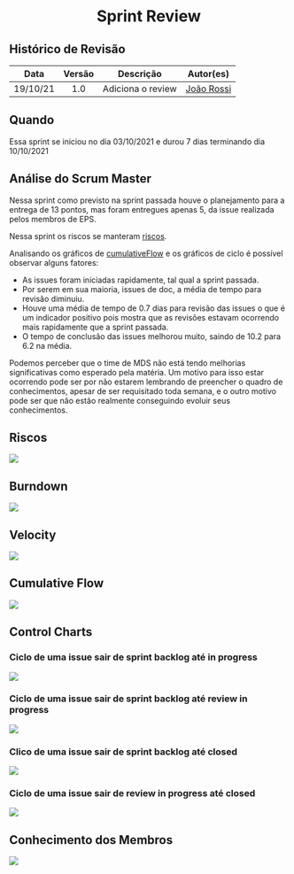 <h1 style="text-align: center">Sprint Review</h1>

## Histórico de Revisão
| Data | Versão | Descrição | Autor(es)|
|:----:|:------:|:---------:|:--------:|
| 19/10/21 | 1.0 | Adiciona o review | [João Rossi](https://github.com/bielrossi15)|

## Quando
Essa sprint se iniciou no dia 03/10/2021 e durou 7 dias terminando dia 10/10/2021

## Análise do Scrum Master

Nessa sprint como previsto na sprint passada houve o planejamento para a entrega de 13 pontos, mas foram entregues apenas 5, da issue realizada pelos membros de EPS.

Nessa sprint os riscos se manteram [riscos](#riscos).

Analisando os gráficos de [cumulativeFlow](#cumulative-flow) e os gráficos de ciclo é possível observar alguns fatores:

- As issues foram iniciadas rapidamente, tal qual a sprint passada.
- Por serem em sua maioria, issues de doc, a média de tempo para revisão diminuiu.
- Houve uma média de tempo de 0.7 dias para revisão das issues o que é um indicador positivo pois mostra que as revisões estavam ocorrendo mais rapidamente que a sprint passada.
- O tempo de conclusão das issues melhorou muito, saindo de 10.2 para 6.2 na média.

Podemos perceber que o time de MDS não está tendo melhorias significativas como esperado pela matéria.
Um motivo para isso estar ocorrendo pode ser por não estarem lembrando de preencher o quadro de conhecimentos, apesar de ser requisitado toda semana, e o outro motivo pode ser que não estão realmente conseguindo evoluir seus conhecimentos.


## Riscos

[![](riscos.png)](riscos.png)

## Burndown
[![](burndown.png)](burndown.png)

## Velocity
[![](velocity.png)](velocity.png)

## Cumulative Flow
[![](cumulative.png)](cumulative.png)

## Control Charts

### Ciclo de uma issue sair de sprint backlog até in progress
[![](backlog_progress.png)](backlog_progress.png)


### Ciclo de uma issue sair de sprint backlog até review in progress
[![](backlog_review.png)](backlog_review.png)

### Clico de uma issue sair de sprint backlog até closed
[![](backlog_closed.png)](backlog_closed.png)

### Ciclo de uma issue sair de review in progress até closed
[![](review_closed.png)](review_closed.png)

## Conhecimento dos Membros
[![](melhoria.png)](melhoria.png)




